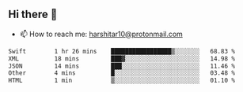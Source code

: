 ## Hi there 👋
- 📫 How to reach me: harshitar10@protonmail.com  
<!--START_SECTION:waka-->

```txt
Swift        1 hr 26 mins    █████████████████▒░░░░░░░   68.83 %
XML          18 mins         ███▓░░░░░░░░░░░░░░░░░░░░░   14.98 %
JSON         14 mins         ███░░░░░░░░░░░░░░░░░░░░░░   11.46 %
Other        4 mins          █░░░░░░░░░░░░░░░░░░░░░░░░   03.48 %
HTML         1 min           ▒░░░░░░░░░░░░░░░░░░░░░░░░   01.10 %
```

<!--END_SECTION:waka-->

<!--
**hharshitarora/hharshitarora** is a ✨ _special_ ✨ repository because its `README.md` (this file) appears on your GitHub profile.

Here are some ideas to get you started:

- 🔭 I’m currently working on ...
- 🌱 I’m currently learning ...
- 👯 I’m looking to collaborate on ...
- 🤔 I’m looking for help with ...
- 💬 Ask me about ...
- 📫 How to reach me: ...
- 😄 Pronouns: ...
- ⚡ Fun fact: ...
-->
